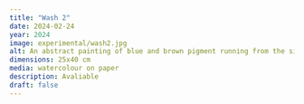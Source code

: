 ```yaml
---
title: "Wash 2"
date: 2024-02-24
year: 2024
image: experimental/wash2.jpg
alt: An abstract painting of blue and brown pigment running from the sides of the page towards the middle. A pale blue dot is on the left, and a glowing crescent is on the right. 
dimensions: 25x40 cm
media: watercolour on paper
description: Avaliable
draft: false
---
```


